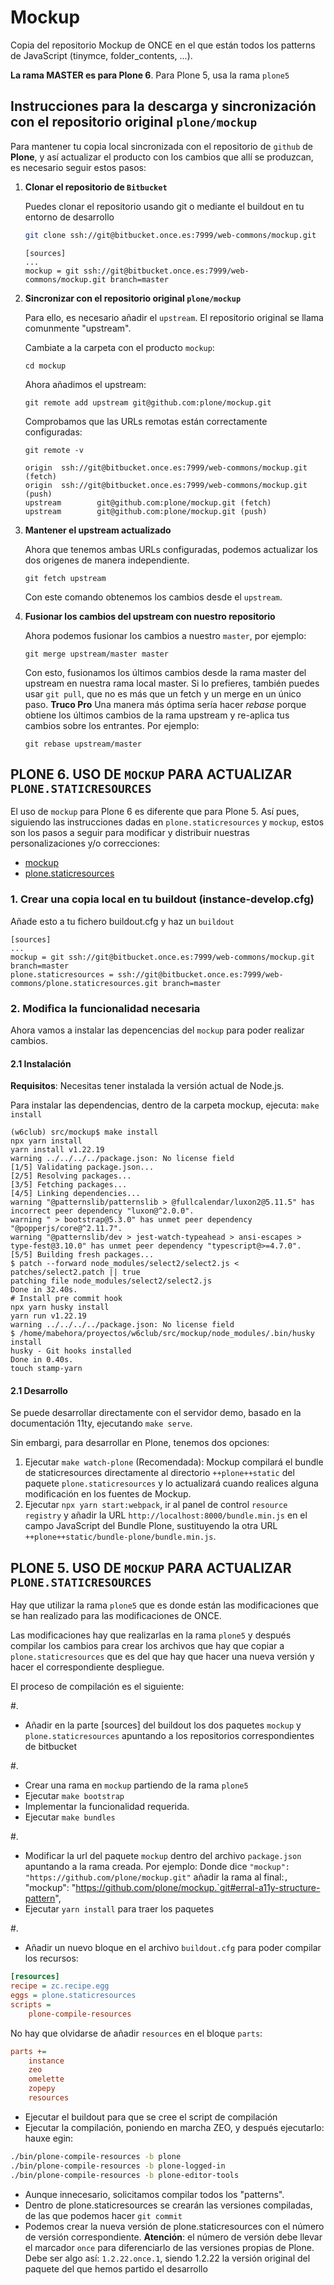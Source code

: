 # Mockup
Copia del repositorio Mockup de ONCE en el que están todos los patterns de JavaScript (tinymce, folder_contents, ...).

**La rama MASTER es para Plone 6**. Para Plone 5, usa la rama ``plone5``

## Instrucciones para la descarga y sincronización con el repositorio original ``plone/mockup``
Para mantener tu copia local sincronizada con el repositorio de `github` de **Plone**, y así actualizar el producto con los cambios que allí se produzcan, es necesario seguir estos pasos:


1. **Clonar el repositorio de `Bitbucket`**

    Puedes clonar el repositorio usando git o mediante el buildout en tu entorno de desarrollo

    ```bash
    git clone ssh://git@bitbucket.once.es:7999/web-commons/mockup.git
    ```

    ```title="instance-develop.cfg"
    [sources]
    ...
    mockup = git ssh://git@bitbucket.once.es:7999/web-commons/mockup.git branch=master
    ```


2. **Sincronizar con el repositorio original ``plone/mockup``**

    Para ello, es necesario añadir el ``upstream``. El repositorio original se llama comunmente "upstream".

    Cambiate a la carpeta con el producto ``mockup``:
    ```shell
    cd mockup
    ```

    Ahora añadimos el upstream:
    ```
    git remote add upstream git@github.com:plone/mockup.git
    ```

    Comprobamos que las URLs remotas están correctamente configuradas:
    ```shell
    git remote -v

    origin  ssh://git@bitbucket.once.es:7999/web-commons/mockup.git (fetch)
    origin  ssh://git@bitbucket.once.es:7999/web-commons/mockup.git (push)
    upstream        git@github.com:plone/mockup.git (fetch)
    upstream        git@github.com:plone/mockup.git (push)
    ```


3. **Mantener el upstream actualizado**

    Ahora que tenemos ambas URLs configuradas, podemos actualizar los dos origenes de manera independiente.

    ```shell
    git fetch upstream
    ```
    Con este comando obtenemos los cambios desde el ``upstream``.


4. **Fusionar los cambios del upstream con nuestro repositorio**

    Ahora podemos fusionar los cambios a nuestro `master`, por ejemplo:
    ```shell
    git merge upstream/master master
    ```
    Con esto, fusionamos los últimos cambios desde la rama master del upstream en nuestra rama local master. Si lo prefieres, también puedes usar `git pull`, que no es más que un fetch y un merge en un único paso.
    **Truco Pro** Una manera más óptima sería hacer *rebase* porque obtiene los últimos cambios de la rama upstream y re-aplica tus cambios sobre los entrantes. Por ejemplo:
    ```shell
    git rebase upstream/master
    ```


## PLONE 6. USO DE ``MOCKUP`` PARA ACTUALIZAR ``PLONE.STATICRESOURCES``

El uso de ``mockup`` para Plone 6 es diferente que para Plone 5. Así pues, siguiendo las instrucciones dadas en ``plone.staticresources`` y ``mockup``, estos son los pasos a seguir para modificar y distribuir nuestras personalizaciones y/o correcciones:

- [mockup](https://github.com/plone/mockup.git)
- [plone.staticresources](https://github.com/plone/plone.staticresources.git)

### 1. Crear una copia local en tu buildout (instance-develop.cfg)  

Añade esto a tu fichero buildout.cfg y haz un ``buildout``

```title="instance-develop.cfg"
[sources]
...
mockup = git ssh://git@bitbucket.once.es:7999/web-commons/mockup.git branch=master
plone.staticresources = ssh://git@bitbucket.once.es:7999/web-commons/plone.staticresources.git branch=master
```

### 2. Modifica la funcionalidad necesaria
Ahora vamos a instalar las depencencias del ``mockup`` para poder realizar cambios.

#### 2.1 Instalación

**Requisitos**: Necesitas tener instalada la versión actual de Node.js.

Para instalar las dependencias, dentro de la carpeta mockup, ejecuta: `make install`

```shell
(w6club) src/mockup$ make install
npx yarn install
yarn install v1.22.19
warning ../../../../package.json: No license field
[1/5] Validating package.json...
[2/5] Resolving packages...
[3/5] Fetching packages...
[4/5] Linking dependencies...
warning "@patternslib/patternslib > @fullcalendar/luxon2@5.11.5" has incorrect peer dependency "luxon@^2.0.0".
warning " > bootstrap@5.3.0" has unmet peer dependency "@popperjs/core@^2.11.7".
warning "@patternslib/dev > jest-watch-typeahead > ansi-escapes > type-fest@3.10.0" has unmet peer dependency "typescript@>=4.7.0".
[5/5] Building fresh packages...
$ patch --forward node_modules/select2/select2.js < patches/select2.patch || true
patching file node_modules/select2/select2.js
Done in 32.40s.
# Install pre commit hook
npx yarn husky install
yarn run v1.22.19
warning ../../../../package.json: No license field
$ /home/mabehora/proyectos/w6club/src/mockup/node_modules/.bin/husky install
husky - Git hooks installed
Done in 0.40s.
touch stamp-yarn
```

#### 2.1 Desarrollo

Se puede desarrollar directamente con el servidor demo, basado en la documentación 11ty, ejecutando ``make serve``.

Sin embargi, para desarrollar en Plone, tenemos dos opciones:

1. Ejecutar ``make watch-plone`` (Recomendada): Mockup compilará el bundle de staticresources directamente al directorio ``++plone++static`` del paquete ``plone.staticresources`` y lo actualizará cuando realices alguna modificación en los fuentes de Mockup.
2. Ejecutar ``npx yarn start:webpack``, ir al panel de control ``resource registry`` y añadir la URL ``http://localhost:8000/bundle.min.js`` en el campo JavaScript del Bundle Plone, sustituyendo la otra URL ``++plone++static/bundle-plone/bundle.min.js``.


## PLONE 5. USO DE ``MOCKUP`` PARA ACTUALIZAR ``PLONE.STATICRESOURCES``

Hay que utilizar la rama `plone5` que es donde están las modificaciones que se han realizado para las modificaciones de ONCE.

Las modificaciones hay que realizarlas en la rama `plone5` y después compilar los cambios para crear los archivos que hay que copiar a
`plone.staticresources` que es del que hay que hacer una nueva versión y hacer el correspondiente despliegue.

El proceso de compilación es el siguiente:



#.
- Añadir en la parte [sources] del buildout los dos paquetes `mockup` y `plone.staticresources` apuntando a los repositorios correspondientes de bitbucket

#.
- Crear una rama en `mockup` partiendo de la rama `plone5`
- Ejecutar `make bootstrap`
- Implementar la funcionalidad requerida.
- Ejecutar `make bundles`

#.
- Modificar la url del paquete `mockup` dentro del archivo `package.json` apuntando a la rama creada. Por ejemplo:
  Donde dice `"mockup": "https://github.com/plone/mockup.git"` añadir la rama al final:`, `"mockup": "https://github.com/plone/mockup.`git#erral-a11y-structure-pattern",
- Ejecutar `yarn install` para traer los paquetes

#.
-  Añadir un nuevo bloque en el archivo `buildout.cfg` para poder compilar los recursos:

```ini
[resources]
recipe = zc.recipe.egg
eggs = plone.staticresources
scripts =
    plone-compile-resources

```

No hay que olvidarse de añadir `resources` en el bloque `parts`:

```ini
parts +=
    instance
    zeo
    omelette
    zopepy
    resources
```
- Ejecutar el buildout para que se cree el script de compilación
- Ejecutar la compilación, poniendo en marcha ZEO, y después ejecutarlo: hauxe egin:

```bash
./bin/plone-compile-resources -b plone
./bin/plone-compile-resources -b plone-logged-in
./bin/plone-compile-resources -b plone-editor-tools
```

- Aunque innecesario, solicitamos compilar todos los "patterns".
- Dentro de plone.staticresources se crearán las versiones compiladas, de las que podemos hacer `git commit`
- Podemos crear la nueva versión de plone.staticresources con el número de versión correspondiente. **Atención**: el número de versión debe llevar el marcador `once` para diferenciarlo de las versiones propias de Plone. Debe ser algo así: `1.2.22.once.1`, siendo 1.2.22 la versión original del paquete del que hemos partido el desarrollo